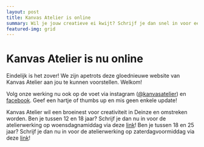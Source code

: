 ```yaml
---
layout: post
title: Kanvas Atelier is online
summary: Wil je jouw creatieve ei kwijt? Schrijf je dan snel in voor een atelier! 
featured-img: grid
---
```


# Kanvas Atelier is nu online

Eindelijk is het zover! We zijn apetrots deze gloednieuwe website van Kanvas Atelier aan jou te kunnen voorstellen. Welkom!

Volg onze werking nu ook op de voet via instagram (<a href="https://www.instagram.com/kanvasatelier/" title="Kanvas Atelier Instagram">@kanvasatelier</a>) en <a href="https://www.facebook.com/kanvasatelier/" title="Kanvas Atelier Facebook">facebook</a>.
Geef een hartje of  thumbs up en mis geen enkele update! 

Kanvas Atelier wil een broeinest voor creativiteit in Deinze en omstreken worden.
Ben je tussen 12 en 18 jaar? Schrijf je dan nu in voor de atelierwerking op woensdagnamiddag via deze <a href="/inschrijven" title="inschrijven">link</a>! 
Ben je tussen 18 en 25 jaar? Schrijf je dan nu in voor de atelierwerking op zaterdagvoormiddag via deze <a href="/inschrijven" title="inschrijven">link</a>! 